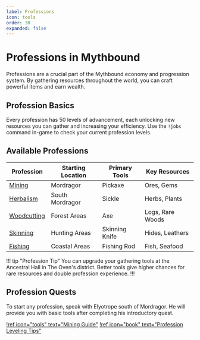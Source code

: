 ```yaml
---
label: Professions
icon: tools
order: 30
expanded: false
---
```


# Professions in Mythbound

Professions are a crucial part of the Mythbound economy and progression system. By gathering resources throughout the world, you can craft powerful items and earn wealth.

## Profession Basics

Every profession has 50 levels of advancement, each unlocking new resources you can gather and increasing your efficiency. Use the `!jobs` command in-game to check your current profession levels.

## Available Professions

| Profession                    | Starting Location | Primary Tools  | Key Resources    |
| ----------------------------- | ----------------- | -------------- | ---------------- |
| [Mining](mining.md)           | Mordragor         | Pickaxe        | Ores, Gems       |
| [Herbalism](herbalism.md)     | South Mordragor   | Sickle         | Herbs, Plants    |
| [Woodcutting](woodcutting.md) | Forest Areas      | Axe            | Logs, Rare Woods |
| [Skinning](skinning.md)       | Hunting Areas     | Skinning Knife | Hides, Leathers  |
| [Fishing](fishing.md)         | Coastal Areas     | Fishing Rod    | Fish, Seafood    |

!!! tip "Profession Tip"
You can upgrade your gathering tools at the Ancestral Hall in The Oven's district. Better tools give higher chances for rare resources and double profession experience.
!!!

## Profession Quests

To start any profession, speak with Elyotrope south of Mordragor. He will provide you with basic tools after completing his introductory quest.

[!ref icon="tools" text="Mining Guide"](mining.md)
[!ref icon="book" text="Profession Leveling Tips"](profession-leveling.md)
